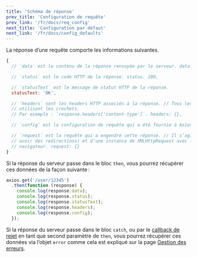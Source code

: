 ```yaml
---
title: 'Schéma de réponse'
prev_title: 'Configuration de requête'
prev_link: '/fr/docs/req_config'
next_title: 'Configuration par défaut'
next_link: '/fr/docs/config_defaults'
---
```


La réponse d’une requête comporte les informations suivantes.

```js
{
  // `data` est le contenu de la réponse renvoyée par le serveur. data: {},

  // `status` est le code HTTP de la réponse. status: 200,

  // `statusText` est le message de statut HTTP de la réponse.
  statusText: 'OK',

  // `headers` sont les headers HTTP associés à la réponse. // Tous les noms de headers sont en minuscules et peuvent être récupérés en
  // utilisant les crochets.
  // Par exemple : `response.headers['content-type']`. headers: {},

  // `config` est la configuration de requête qui a été fournie à Axios. config: {},

  // `request` est la requête qui a engendré cette réponse. // Il s’agit de la dernière instance de ClientRequest avec node.js (il peut y
  // avoir des redirections) et d’une instance de XMLHttpRequest avec le
  // navigateur. request: {}
}
```

Si la réponse du serveur passe dans le bloc `then`, vous pourrez récupérer ces données de la façon suivante :

```js
axios.get('/user/12345')
  .then(function (response) {
    console.log(response.data);
    console.log(response.status);
    console.log(response.statusText);
    console.log(response.headers);
    console.log(response.config);
  });
```

Si la réponse du serveur passe dans le bloc `catch`, ou par le [callback de rejet](https://developer.mozilla.org/fr/docs/Web/JavaScript/Reference/Global_Objects/Promise/then) en tant que second paramètre de `then`, vous pourrez récupérer ces données via l’objet `error` comme cela est expliqué sur la page [Gestion des erreurs](/fr/docs/handling_errors).
